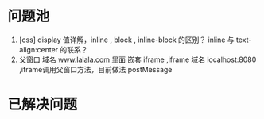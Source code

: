#  问题池

1. [css] display 值详解，inline , block , inline-block 的区别？ inline 与 text-align:center 的联系？
2. 父窗口 域名 www.lalala.com   里面 嵌套 iframe ,iframe 域名 localhost:8080 ,iframe调用父窗口方法，目前做法 postMessage

#  已解决问题

